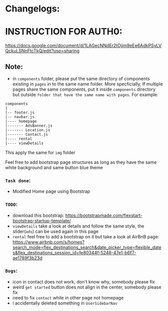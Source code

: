 # Changelogs:

# INSTRUCTION FOR AUTH0:
https://docs.google.com/document/d/1LAGecNNdEr2tOjjm9eEe6AdkPSyLVQckuLSNnFtcTkQ/edit?usp=sharing

## Note:
- in `components` folder, please put the same directory of components existing in `pages` in to the same name folder. More specficially, If multiple pages share the same components, put it inside `components` directory but outside `folder that have the same name with pages`.
For example:
```
components
|
|-- footer.js
|-- navbar.js
|---- homepage
|------- AdsBanner.js
|------- Location.js
|------- Contact.js
|---- rental
|---- viewDetails
```
This apply the same for `img` folder

Feel free to add bootstrap page structures as long as they have the same white background and same button blue theme

### `Task done`:
- Modified Home page using Bootstrap


### `TODO`:
- download this bootstrap: https://bootstrapmade.com/flexstart-bootstrap-startup-template/
- `viewDetails` take a look at details and follow the same style, the slider(`ads`) can be used again in this page
- `rental` feel free to add a bootstrap on it but take a look at AirBnB page: https://www.airbnb.com/s/homes?search_mode=flex_destinations_search&date_picker_type=flexible_dates&flex_destinations_session_id=fe80344f-5248-47e1-b6f7-ae1789f3b23d


### `Bugs`:
- icon in contact does not work, don't know why, somebody please fix
- weird `get started` button does not align in the center, somebody please fix
- need to fix `contact` while in other page not homepage
- i accidentally deleted something in `UserSidebarNav`
